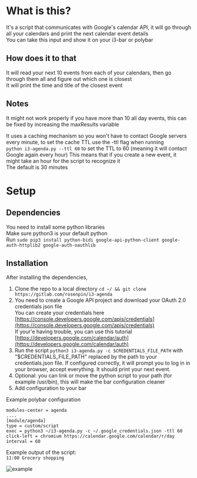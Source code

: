 # What is this?
It's a script that communicates with Google's calendar API, it will go through all your calendars and print the next calendar event details  
You can take this input and show it on your i3-bar or polybar  

## How does it to that
It will read your next 10 events from each of your calendars, then go through them all and figure out which one is closest  
It will print the time and title of the closest event  

## Notes
It might not work properly if you have more than 10 all day events, this can be fixed by increasing the maxResults variable    

It uses a caching mechanism so you won't have to contact Google servers every minute, to set the cache TTL use the -ttl flag when running  
`python i3-agenda.py --ttl 60` to set the TTL to 60 (meaning it will contact Google again every hour)
This means that if you create a new event, it might take an hour for the script to recognize it  
The default is 30 minutes

# Setup

## Dependencies
You need to install some python libraries  
Make sure python3 is your default python  
Run `sudo pip3 install python-bidi google-api-python-client google-auth-httplib2 google-auth-oauthlib`  

## Installation
After installing the dependencies,  
1. Clone the repo to a local directory `cd ~/ && git clone https://gitlab.com/rosenpin/i3-agenda`
2. You need to create a Google API project and download your OAuth 2.0 credentials json file   
You can create your credentials here [https://console.developers.google.com/apis/credentials](https://console.developers.google.com/apis/credentials)  
If your'e having trouble, you can use this tutorial [https://developers.google.com/calendar/auth](https://developers.google.com/calendar/auth)  
3. Run the script `python3 i3-agenda.py -c $CREDENTIALS_FILE_PATH` with "$CREDENTIALS_FILE_PATH" replaced by the path to your credentials.json file. If configured correctly, it will prompt you to log in in your browser, accept everything. It should print your next event.   
4. Optional: you can link or move the python script to your path (for example /usr/bin), this will make the bar configuration cleaner
5. Add configuration to your bar

Example polybar configuration  
```
modules-center = agenda
....
[module/agenda]
type = custom/script
exec = python3 ~/i3-agenda.py -c ~/.google_credentials.json -ttl 60
click-left = chromium https://calendar.google.com/calendar/r/day
interval = 60
```

Example output of the script:  
```11:00 Grocery shopping```

![example](art/screenshot.png)
